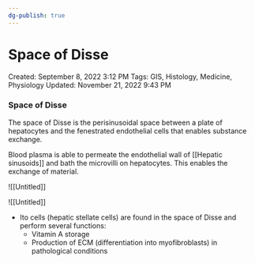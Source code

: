 ```yaml
---
dg-publish: true
---
```


# Space of Disse

Created: September 8, 2022 3:12 PM
Tags: GIS, Histology, Medicine, Physiology
Updated: November 21, 2022 9:43 PM

### Space of Disse

The space of Disse is the perisinusoidal space between a plate of hepatocytes and the fenestrated endothelial cells that enables substance exchange.

Blood plasma is able to permeate the endothelial wall of [[Hepatic sinusoids]] and bath the microvilli on hepatocytes. This enables the exchange of material.

![[Untitled]]

![[Untitled]]

- Ito cells (hepatic stellate cells) are found in the space of Disse and perform several functions:
    - Vitamin A storage
    - Production of ECM (differentiation into myofibroblasts) in pathological conditions